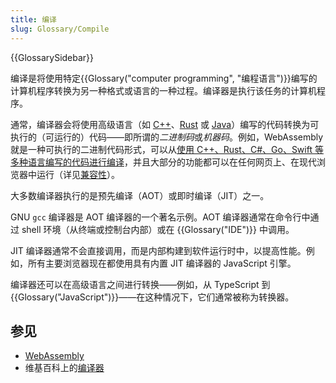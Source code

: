 ```yaml
---
title: 编译
slug: Glossary/Compile
---
```


{{GlossarySidebar}}

编译是将使用特定{{Glossary("computer programming", "编程语言")}}编写的计算机程序转换为另一种格式或语言的一种过程。编译器是执行该任务的计算机程序。

通常，编译器会将使用高级语言（如 [C++](https://zh.wikipedia.org/wiki/C++)、[Rust](https://zh.wikipedia.org/wiki/Rust) 或 [Java](https://zh.wikipedia.org/wiki/Java)）编写的代码转换为可执行的（可运行的）代码——即所谓的*二进制码*或*机器码*。例如，WebAssembly 就是一种可执行的二进制代码形式，可以从[使用 C++、Rust、C#、Go、Swift 等多种语言编写的代码进行编译](https://webassembly.org/getting-started/developers-guide/)，并且大部分的功能都可以在任何网页上、在现代浏览器中运行（详见[兼容性](/zh-CN/docs/WebAssembly#browser_compatibility)）。

大多数编译器执行的是预先编译（AOT）或即时编译（JIT）之一。

GNU `gcc` 编译器是 AOT 编译器的一个著名示例。AOT 编译器通常在命令行中通过 shell 环境（从终端或控制台内部）或在 {{Glossary("IDE")}} 中调用。

JIT 编译器通常不会直接调用，而是内部构建到软件运行时中，以提高性能。例如，所有主要浏览器现在都使用具有内置 JIT 编译器的 JavaScript 引擎。

编译器还可以在高级语言之间进行转换——例如，从 TypeScript 到 {{Glossary("JavaScript")}}——在这种情况下，它们通常被称为转换器。

## 参见

- [WebAssembly](/en-US/docs/WebAssembly)
- 维基百科上的[编译器](https://zh.wikipedia.org/wiki/編譯器)
